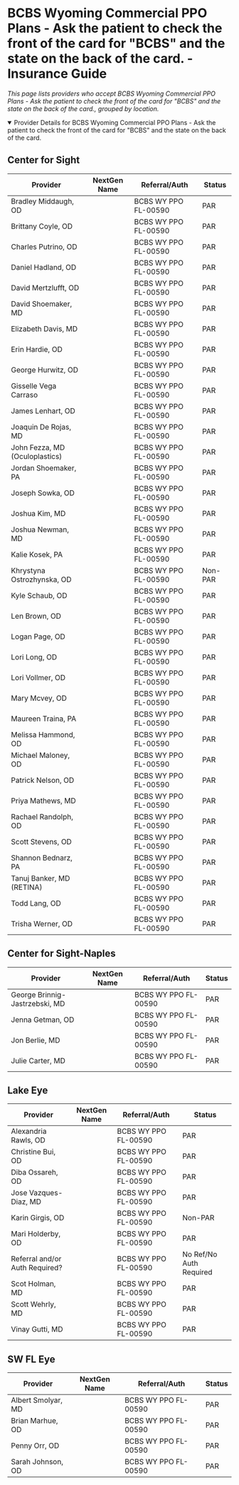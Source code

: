 # BCBS Wyoming Commercial PPO Plans - Ask the patient to check the front of the card for "BCBS" and the state on the back of the card. - Insurance Guide

*This page lists providers who accept BCBS Wyoming Commercial PPO Plans - Ask the patient to check the front of the card for "BCBS" and the state on the back of the card., grouped by location.*

<details open><summary>Provider Details for BCBS Wyoming Commercial PPO Plans - Ask the patient to check the front of the card for "BCBS" and the state on the back of the card.</summary>

## Center for Sight

| Provider | NextGen Name | Referral/Auth | Status |
|----------|-------------|--------------|--------|
| Bradley Middaugh, OD |  | BCBS WY PPO FL-00590 | PAR |
| Brittany Coyle, OD |  | BCBS WY PPO FL-00590 | PAR |
| Charles Putrino, OD |  | BCBS WY PPO FL-00590 | PAR |
| Daniel Hadland, OD |  | BCBS WY PPO FL-00590 | PAR |
| David Mertzlufft, OD |  | BCBS WY PPO FL-00590 | PAR |
| David Shoemaker, MD |  | BCBS WY PPO FL-00590 | PAR |
| Elizabeth Davis, MD |  | BCBS WY PPO FL-00590 | PAR |
| Erin Hardie, OD |  | BCBS WY PPO FL-00590 | PAR |
| George Hurwitz, OD |  | BCBS WY PPO FL-00590 | PAR |
| Gisselle Vega Carraso |  | BCBS WY PPO FL-00590 | PAR |
| James Lenhart, OD |  | BCBS WY PPO FL-00590 | PAR |
| Joaquin De Rojas, MD |  | BCBS WY PPO FL-00590 | PAR |
| John Fezza, MD (Oculoplastics) |  | BCBS WY PPO FL-00590 | PAR |
| Jordan Shoemaker, PA |  | BCBS WY PPO FL-00590 | PAR |
| Joseph Sowka, OD |  | BCBS WY PPO FL-00590 | PAR |
| Joshua Kim, MD |  | BCBS WY PPO FL-00590 | PAR |
| Joshua Newman, MD |  | BCBS WY PPO FL-00590 | PAR |
| Kalie Kosek, PA |  | BCBS WY PPO FL-00590 | PAR |
| Khrystyna Ostrozhynska, OD |  | BCBS WY PPO FL-00590 | Non-PAR |
| Kyle Schaub, OD |  | BCBS WY PPO FL-00590 | PAR |
| Len Brown, OD |  | BCBS WY PPO FL-00590 | PAR |
| Logan Page, OD |  | BCBS WY PPO FL-00590 | PAR |
| Lori Long, OD |  | BCBS WY PPO FL-00590 | PAR |
| Lori Vollmer, OD |  | BCBS WY PPO FL-00590 | PAR |
| Mary Mcvey, OD |  | BCBS WY PPO FL-00590 | PAR |
| Maureen Traina, PA |  | BCBS WY PPO FL-00590 | PAR |
| Melissa Hammond, OD |  | BCBS WY PPO FL-00590 | PAR |
| Michael Maloney, OD |  | BCBS WY PPO FL-00590 | PAR |
| Patrick Nelson, OD |  | BCBS WY PPO FL-00590 | PAR |
| Priya Mathews, MD |  | BCBS WY PPO FL-00590 | PAR |
| Rachael Randolph, OD |  | BCBS WY PPO FL-00590 | PAR |
| Scott Stevens, OD |  | BCBS WY PPO FL-00590 | PAR |
| Shannon Bednarz, PA |  | BCBS WY PPO FL-00590 | PAR |
| Tanuj Banker, MD (RETINA) |  | BCBS WY PPO FL-00590 | PAR |
| Todd Lang, OD |  | BCBS WY PPO FL-00590 | PAR |
| Trisha Werner, OD |  | BCBS WY PPO FL-00590 | PAR |

## Center for Sight-Naples

| Provider | NextGen Name | Referral/Auth | Status |
|----------|-------------|--------------|--------|
| George Brinnig-Jastrzebski, MD |  | BCBS WY PPO FL-00590 | PAR |
| Jenna Getman, OD |  | BCBS WY PPO FL-00590 | PAR |
| Jon Berlie, MD |  | BCBS WY PPO FL-00590 | PAR |
| Julie Carter, MD |  | BCBS WY PPO FL-00590 | PAR |

## Lake Eye 

| Provider | NextGen Name | Referral/Auth | Status |
|----------|-------------|--------------|--------|
| Alexandria Rawls, OD |  | BCBS WY PPO FL-00590 | PAR |
| Christine Bui, OD |  | BCBS WY PPO FL-00590 | PAR |
| Diba Ossareh, OD |  | BCBS WY PPO FL-00590 | PAR |
| Jose Vazques-Diaz, MD |  | BCBS WY PPO FL-00590 | PAR |
| Karin Girgis, OD |  | BCBS WY PPO FL-00590 | Non-PAR |
| Mari Holderby, OD |  | BCBS WY PPO FL-00590 | PAR |
| Referral and/or Auth Required? |  | BCBS WY PPO FL-00590 | No Ref/No Auth Required |
| Scot Holman, MD |  | BCBS WY PPO FL-00590 | PAR |
| Scott Wehrly, MD |  | BCBS WY PPO FL-00590 | PAR |
| Vinay Gutti, MD |  | BCBS WY PPO FL-00590 | PAR |

## SW FL Eye

| Provider | NextGen Name | Referral/Auth | Status |
|----------|-------------|--------------|--------|
| Albert Smolyar, MD |  | BCBS WY PPO FL-00590 | PAR |
| Brian Marhue, OD |  | BCBS WY PPO FL-00590 | PAR |
| Penny Orr, OD |  | BCBS WY PPO FL-00590 | PAR |
| Sarah Johnson, OD |  | BCBS WY PPO FL-00590 | PAR |

</details>

